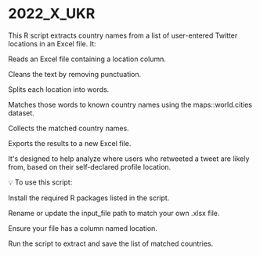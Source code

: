 # 2022_X_UKR


This R script extracts country names from a list of user-entered Twitter locations in an Excel file. It:

Reads an Excel file containing a location column.

Cleans the text by removing punctuation.

Splits each location into words.

Matches those words to known country names using the maps::world.cities dataset.

Collects the matched country names.

Exports the results to a new Excel file.

It's designed to help analyze where users who retweeted a tweet are likely from, based on their self-declared profile location.

💡 To use this script:

Install the required R packages listed in the script.

Rename or update the input_file path to match your own .xlsx file.

Ensure your file has a column named location.

Run the script to extract and save the list of matched countries.

